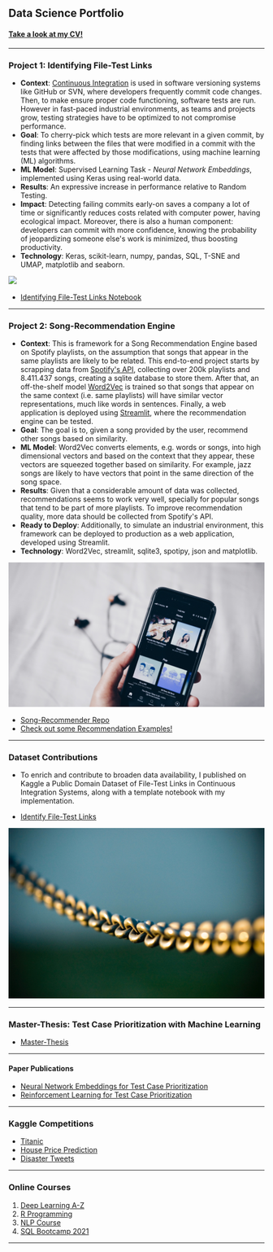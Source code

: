 ## Data Science Portfolio

#### [Take a look at my CV!](/pdf/CV_JoaoLousada.pdf)

---

### Project 1: Identifying File-Test Links

- **Context**: [Continuous Integration](https://en.wikipedia.org/wiki/Continuous_integration) is used in software versioning systems like GitHub or SVN, where developers frequently commit code changes. Then, to make ensure proper code functioning, software tests are run. However in fast-paced industrial environments,  as teams and projects grow, testing strategies have to be optimized to not compromise performance. 
- **Goal**: To cherry-pick which tests are more relevant in a given commit, by finding links between the files that were modified in a commit with the tests that were affected by those modifications, using machine learning (ML) algorithms.
- **ML Model**: Supervised Learning Task - *Neural Network Embeddings*, implemented using Keras using real-world data.
- **Results**: An expressive increase in performance relative to Random Testing. 
- **Impact**: Detecting failing commits early-on saves a company a lot of time or significantly reduces costs related with computer power, having ecological impact. Moreover, there is also a human component: developers can commit with more confidence, knowing the probability of jeopardizing someone else's work is minimized, thus boosting productivity.
- **Technology**: Keras, scikit-learn, numpy, pandas, SQL, T-SNE and UMAP, matplotlib and seaborn.

<img src="images/software.jpg?raw=true"/>


- [Identifying File-Test Links Notebook](https://www.kaggle.com/joolousada/identifying-file-test-links)

---

### Project 2: Song-Recommendation Engine

- **Context**: This is framework for a Song Recommendation Engine based on Spotify playlists, on the assumption that songs that appear in the same playlists are likely to be related. This end-to-end project starts by scrapping data from [Spotify's API](https://developer.spotify.com/documentation/web-api/), collecting over 200k playlists and 8.411.437 songs, creating a sqlite database to store them. After that, an off-the-shelf model [Word2Vec](https://radimrehurek.com/gensim/models/word2vec.html) is trained so that songs that appear on the same context (i.e. same playlists) will have similar vector representations, much like words in sentences. Finally, a web application is deployed using [Streamlit](https://www.streamlit.io), where the recommendation engine can be tested. 
- **Goal**: The goal is to, given a song provided by the user, recommend other songs based on similarity. 
- **ML Model**: Word2Vec converts elements, e.g. words or songs, into high dimensional vectors and based on the context that they appear, these vectors are squeezed together based on similarity. For example, jazz songs are likely to have vectors that point in the same direction of the song space. 
- **Results**: Given that a considerable amount of data was collected, recommendations seems to work very well, specially for popular songs that tend to be part of more playlists. To improve recommendation quality, more data should be collected from Spotify's API.
- **Ready to Deploy**: Additionally, to simulate an industrial environment, this framework can be deployed to production as a web application, developed using Streamlit.
- **Technology**: Word2Vec, streamlit, sqlite3, spotipy, json and matplotlib.



<img src="images/spotify.jpg?raw=true"/>


- [Song-Recommender Repo](https://github.com/jlousada315/song-recommendation-engine)
- [Check out some Recommendation Examples!](/images/merge_from_ofoct.jpg)

---

### Dataset Contributions

- To enrich and contribute to broaden data availability, I published on Kaggle a Public Domain Dataset of File-Test Links in Continuous Integration Systems, along with a template notebook with my implementation.

- [Identify File-Test Links](https://www.kaggle.com/joolousada/filetest-links-in-regression-testing)

<img src="images/link.jpg?raw=true"/>

---

### Master-Thesis: Test Case Prioritization with Machine Learning

- [Master-Thesis](/sample_page)

---

#### Paper Publications
- [Neural Network Embeddings for Test Case Prioritization](https://arxiv.org/abs/2012.10154)
- [Reinforcement Learning for Test Case Prioritization](https://arxiv.org/abs/2012.11364)

---

### Kaggle Competitions

- [Titanic](https://www.kaggle.com/joolousada/titanic-predictions)
- [House Price Prediction](https://www.kaggle.com/joolousada/house-prices-prediction)
- [Disaster Tweets](https://www.kaggle.com/joolousada/nlp-disaster-tweets-tf-idf-linearsvc)

---

### Online Courses

1. [Deep Learning A-Z](/pdf/deep_learning_certificate.pdf)
2. [R Programming](/pdf/R_certificate.pdf)
3. [NLP Course](/pdf/nlp_certificate.pdf)
4. [SQL Bootcamp 2021](/images/sql.pdf)

---
